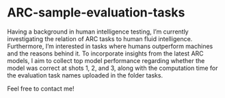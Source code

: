 # ARC-sample-evaluation-tasks
Having a background in human intelligence testing, I’m currently investigating the relation of ARC tasks to human fluid intelligence. Furthermore, I’m interested in tasks where humans outperform machines and the reasons behind it. 
To incorporate insights from the latest ARC models, I aim to collect top model performance regarding whether the model was correct at shots 1, 2, and 3, along with the computation time for the evaluation task names uploaded in the folder tasks.

Feel free to contact me!
